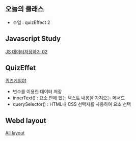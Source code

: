 ## 오늘의 클래스
- 수업 : quizEffect 2

## Javascript Study
[JS 데이터저장하기 02](https://ukey77.github.io/webs2024/javascript/javascript01.html)

## QuizEffet
[퀴즈게임01](https://ukey77.github.io/webs2024/quiz/quizEffect01.html)
* 변수를 이용한 데이터 저장
* innerText() : 요소 안에 있는 텍스트 내용을 가져오는 메서드
* querySelector() : HTML내 CSS 선택자를 사용하여 요소 선택

## Webd layout 
[All layout](https://ukey77.github.io/webs2024/webd/layout/index.html)